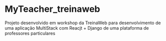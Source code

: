 # MyTeacher_treinaweb
Projeto desenvolvido em workshop da TreinaWeb para desenvolvimento de uma aplicação MultiStack com Reacjt + Django de uma plataforma de professores particulares
